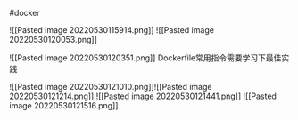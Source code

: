 #docker

![[Pasted image 20220530115914.png]]
![[Pasted image 20220530120053.png]]

![[Pasted image 20220530120351.png]]
Dockerfile常用指令需要学习下最佳实践

![[Pasted image 20220530121010.png]]![[Pasted image 20220530121214.png]]
![[Pasted image 20220530121441.png]]
![[Pasted image 20220530121516.png]]
